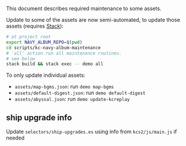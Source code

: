This document describes required maintenance to some assets.

Update to some of the assets are now semi-automated, to update those assets (requires [Stack](https://haskellstack.org/)):

```sh
# at project root
export NAVY_ALBUM_REPO=$(pwd)
cd scripts/kc-navy-album-maintenance
# 'all' action run all maintenance routines.
# see below
stack build && stack exec -- demo all
```

To only update individual assets:

- `assets/map-bgms.json`: run `demo map-bgms`
- `assets/default-digest.json`: run `demo default-digest`
- `assets/abyssal.json`: run `demo update-kcreplay`

## ship upgrade info

Update `selectors/ship-upgrades.es` using info from `kcs2/js/main.js` if needed
